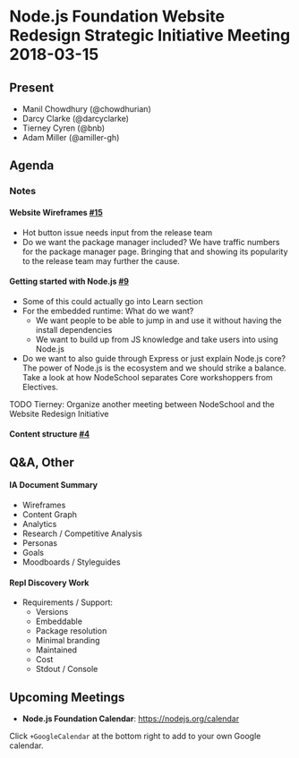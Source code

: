 # Node.js Foundation Website Redesign Strategic Initiative Meeting 2018-03-15

## Present

* Manil Chowdhury (@chowdhurian)
* Darcy Clarke (@darcyclarke)
* Tierney Cyren (@bnb)
* Adam Miller (@amiller-gh)

## Agenda

### Notes

#### Website Wireframes [#15](https://github.com/nodejs/website-redesign/issues/15)

* Hot button issue needs input from the release team
* Do we want the package manager included? We have traffic numbers for the package manager page. Bringing that and showing its popularity to the release team may further the cause.

#### Getting started with Node.js [#9](https://github.com/nodejs/website-redesign/issues/9)

* Some of this could actually go into Learn section
* For the embedded runtime: What do we want?
  * We want people to be able to jump in and use it without having the install dependencies
  * We want to build up from JS knowledge and take users into using Node.js
* Do we want to also guide through Express or just explain Node.js core? The power of Node.js is the ecosystem and we should strike a balance. Take a look at how NodeSchool separates Core workshoppers from Electives.

TODO Tierney: Organize another meeting between NodeSchool and the Website Redesign Initiative

#### Content structure [#4](https://github.com/nodejs/website-redesign/issues/4)

## Q\&A, Other

#### IA Document Summary

* Wireframes
* Content Graph
* Analytics
* Research / Competitive Analysis
* Personas
* Goals
* Moodboards / Styleguides

#### Repl Discovery Work

* Requirements / Support:
  * Versions
  * Embeddable
  * Package resolution
  * Minimal branding
  * Maintained
  * Cost
  * Stdout / Console

## Upcoming Meetings

* **Node.js Foundation Calendar**: <https://nodejs.org/calendar>

Click `+GoogleCalendar` at the bottom right to add to your own Google calendar.
